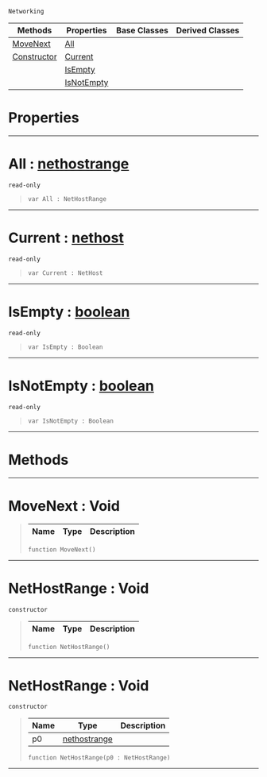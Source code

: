  `Networking`

|Methods|Properties|Base Classes|Derived Classes|
|---|---|---|---|
|[ MoveNext](https://github.com/zeroengineteam/ZeroDocs/code_reference/class_reference/nethostrange.markdown#movenext-void)|[ All](https://github.com/zeroengineteam/ZeroDocs/code_reference/class_reference/nethostrange.markdown#all-zero-engine-document)| | |
|[ Constructor](https://github.com/zeroengineteam/ZeroDocs/code_reference/class_reference/nethostrange.markdown#nethostrange-void)|[ Current](https://github.com/zeroengineteam/ZeroDocs/code_reference/class_reference/nethostrange.markdown#current-zero-engine-docu)| | |
| |[ IsEmpty](https://github.com/zeroengineteam/ZeroDocs/code_reference/class_reference/nethostrange.markdown#isempty-zero-engine-docu)| | |
| |[ IsNotEmpty](https://github.com/zeroengineteam/ZeroDocs/code_reference/class_reference/nethostrange.markdown#isnotempty-zero-engine-d)| | |


 #  Properties


---  
 #  All : [nethostrange](https://github.com/zeroengineteam/ZeroDocs/code_reference/class_reference/nethostrange.markdown)

 `read-only`

> 
> ``` lang=cpp, name=Zilch
> var All : NetHostRange


---  
 #  Current : [nethost](https://github.com/zeroengineteam/ZeroDocs/code_reference/class_reference/nethost.markdown)

 `read-only`

> 
> ``` lang=cpp, name=Zilch
> var Current : NetHost


---  
 #  IsEmpty : [boolean](https://github.com/zeroengineteam/ZeroDocs/code_reference/zilch_base_types/boolean.markdown)

 `read-only`

> 
> ``` lang=cpp, name=Zilch
> var IsEmpty : Boolean


---  
 #  IsNotEmpty : [boolean](https://github.com/zeroengineteam/ZeroDocs/code_reference/zilch_base_types/boolean.markdown)

 `read-only`

> 
> ``` lang=cpp, name=Zilch
> var IsNotEmpty : Boolean


---  
 #  Methods


---  
 #  MoveNext : Void

> 
> |Name|Type|Description|
> |---|---|---|
> ``` lang=cpp, name=Zilch
> function MoveNext()
> ``` 


---  
 #  NetHostRange : Void

 `constructor`

> 
> |Name|Type|Description|
> |---|---|---|
> ``` lang=cpp, name=Zilch
> function NetHostRange()
> ``` 


---  
 #  NetHostRange : Void

 `constructor`

> 
> |Name|Type|Description|
> |---|---|---|
> |p0|[nethostrange](https://github.com/zeroengineteam/ZeroDocs/code_reference/class_reference/nethostrange.markdown)| |
> ``` lang=cpp, name=Zilch
> function NetHostRange(p0 : NetHostRange)
> ``` 


---  
 

 